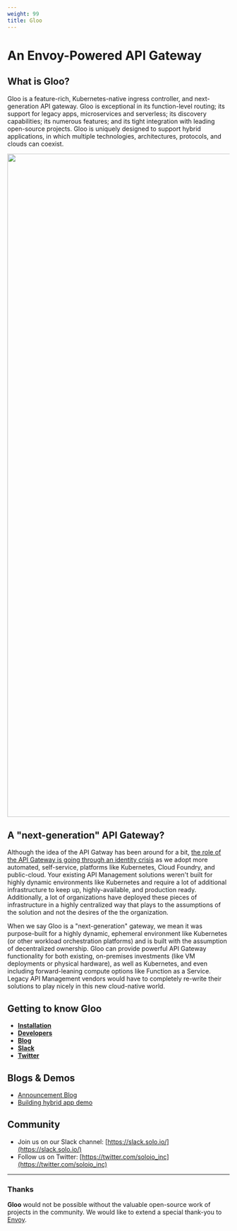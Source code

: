 ```yaml
---
weight: 99
title: Gloo
---
```


<h1>
    An Envoy-Powered API Gateway
</h1>

## What is Gloo?
Gloo is a feature-rich, Kubernetes-native ingress controller, and next-generation API gateway. Gloo is exceptional in its function-level routing; its support for legacy apps, microservices and serverless; its discovery capabilities; its numerous features; and its tight integration with leading open-source projects. Gloo is uniquely designed to support hybrid applications, in which multiple technologies, architectures, protocols, and clouds can coexist. 

<center><img src={{% versioned_link_path fromRoot="introduction/gloo_diagram.png" %}} alt="Gloo Architecture" width="1500"></center>

## A "next-generation" API Gateway?

Although the idea of the API Gatway has been around for a bit, [the role of the API Gateway is going through an identity crisis](https://medium.com/solo-io/api-gateways-are-going-through-an-identity-crisis-d1d833a313d7) as we adopt more automated, self-service, platforms like Kubernetes, Cloud Foundry, and public-cloud. Your existing API Management solutions weren't built for highly dynamic environments like Kubernetes and require a lot of additional infrastructure to keep up, highly-available, and production ready. Additionally, a lot of organizations have deployed these pieces of infrastructure in a highly centralized way that plays to the assumptions of the solution and not the desires of the the organization. 

When we say Gloo is a "next-generation" gateway, we mean it was purpose-built for a highly dynamic, ephemeral environment like Kubernetes (or other workload orchestration platforms) and is built with the assumption of decentralized ownership. Gloo can provide powerful API Gateway functionality for both existing, on-premises investments (like VM deployments or physical hardware), as well as Kubernetes, and even including forward-leaning compute options like Function as a Service. Legacy API Management vendors would have to completely re-write their solutions to play nicely in this new cloud-native world. 



## Getting to know Gloo

* [**Installation**](installation/) 
* [**Developers**](dev/)
* [**Blog**](https://medium.com/solo-io/announcing-gloo-the-function-gateway-3f0860ef6600) 
* [**Slack**](https://slack.solo.io) 
* [**Twitter**](https://twitter.com/soloio_inc)




Blogs & Demos
-----
- [Announcement Blog](https://medium.com/solo-io/announcing-gloo-the-function-gateway-3f0860ef6600)
- [Building hybrid app demo](https://www.youtube.com/watch?time_continue=1&v=ISR3G0CAZM0)


Community
-----
- Join us on our Slack channel: [https://slack.solo.io/](https://slack.solo.io/)
- Follow us on Twitter: [https://twitter.com/soloio_inc](https://twitter.com/soloio_inc)

---

### Thanks

**Gloo** would not be possible without the valuable open-source work of projects in the community. We would like to extend a special thank-you to [Envoy](https://www.envoyproxy.io).

